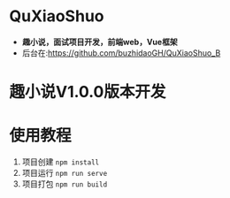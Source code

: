 # QuXiaoShuo
+ **趣小说，面试项目开发，前端web，Vue框架**
+ 后台在:https://github.com/buzhidaoGH/QuXiaoShuo_B

# 趣小说V1.0.0版本开发

# 使用教程
1. 项目创建
`npm install`
2. 项目运行
`npm run serve`
3. 项目打包
`npm run build`